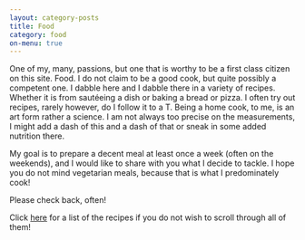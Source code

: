 ```yaml
---
layout: category-posts
title: Food
category: food
on-menu: true
---
```


One of my, many, passions, but one that is worthy to be a first class citizen on this site. Food. I do not claim to be a good cook, but quite possibly a competent one. I dabble here and I dabble there in a variety of recipes. Whether it is from sautéeing a dish or baking a bread or pizza. I often try out recipes, rarely however, do I follow it to a T. Being a home cook, to me, is an art form rather a science. I am not always too precise on the measurements, I might add a dash of this and a dash of that or sneak in some added nutrition there.

My goal is to prepare a decent meal at least once a week (often on the weekends), and I would like to share with you what I decide to tackle. I hope you do not mind vegetarian meals, because that is what I predominately cook!

Please check back, often!

Click <a href="/category/list/food.html">here</a> for a list of the recipes if you do not wish to scroll through all of them!
